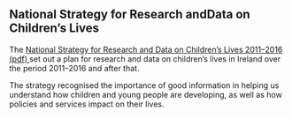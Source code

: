 ##  National Strategy for Research andData on Children’s Lives

The [ National Strategy for Research and Data on Children’s Lives 2011–2016
(pdf)
](https://www.cypsc.ie/_fileupload/Documents/Resources/National%20Strategy%20for%20Research%20and%20Data%20on%20Childrens%20Lives%202011%20-%202016.pdf)
set out a plan for research and data on children’s lives in Ireland over the
period 2011–2016 and after that.

The strategy recognised the importance of good information in helping us
understand how children and young people are developing, as well as how
policies and services impact on their lives.
